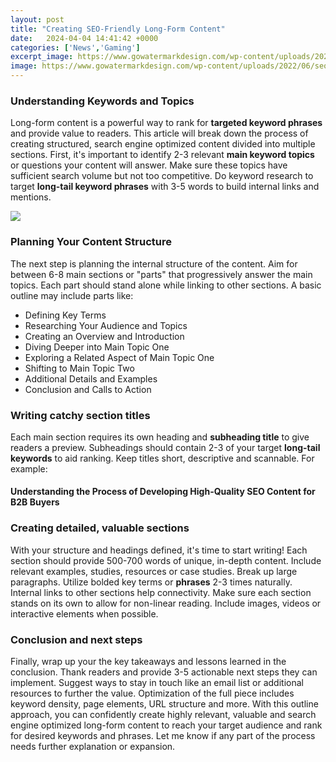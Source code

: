 ```yaml
---
layout: post
title: "Creating SEO-Friendly Long-Form Content"
date:   2024-04-04 14:41:42 +0000
categories: ['News','Gaming']
excerpt_image: https://www.gowatermarkdesign.com/wp-content/uploads/2022/06/seo-friendly-contents-pixabay-3007488.jpg
image: https://www.gowatermarkdesign.com/wp-content/uploads/2022/06/seo-friendly-contents-pixabay-3007488.jpg
---
```


### Understanding Keywords and Topics
Long-form content is a powerful way to rank for **targeted keyword phrases** and provide value to readers. This article will break down the process of creating structured, search engine optimized content divided into multiple sections. 
First, it's important to identify 2-3 relevant **main keyword topics** or questions your content will answer. Make sure these topics have sufficient search volume but not too competitive. Do keyword research to target **long-tail keyword phrases** with 3-5 words to build internal links and mentions. 

![](https://zenbrief.com/wp-content/uploads/2022/05/Why-long-form-content-matters-for-SEO-and-how-to-do-it.png)
### Planning Your Content Structure
The next step is planning the internal structure of the content. Aim for between 6-8 main sections or "parts" that progressively answer the main topics. Each part should stand alone while linking to other sections. 
A basic outline may include parts like:
- Defining Key Terms 
- Researching Your Audience and Topics
- Creating an Overview and Introduction
- Diving Deeper into Main Topic One
- Exploring a Related Aspect of Main Topic One
- Shifting to Main Topic Two
- Additional Details and Examples
- Conclusion and Calls to Action
### Writing catchy section titles
Each main section requires its own heading and **subheading title** to give readers a preview. Subheadings should contain 2-3 of your target **long-tail keywords** to aid ranking. Keep titles short, descriptive and scannable. 
For example:
#### Understanding the Process of Developing **High-Quality SEO Content** for B2B Buyers
### Creating detailed, valuable sections
With your structure and headings defined, it's time to start writing! Each section should provide 500-700 words of unique, in-depth content. Include relevant examples, studies, resources or case studies. Break up large paragraphs.
Utilize bolded key terms or **phrases** 2-3 times naturally. Internal links to other sections help connectivity. Make sure each section stands on its own to allow for non-linear reading. Include images, videos or interactive elements when possible.
### Conclusion and next steps 
Finally, wrap up your the key takeaways and lessons learned in the conclusion. Thank readers and provide 3-5 actionable next steps they can implement. Suggest ways to stay in touch like an email list or additional resources to further the value. Optimization of the full piece includes keyword density, page elements, URL structure and more.
With this outline approach, you can confidently create highly relevant, valuable and search engine optimized long-form content to reach your target audience and rank for desired keywords and phrases. Let me know if any part of the process needs further explanation or expansion.